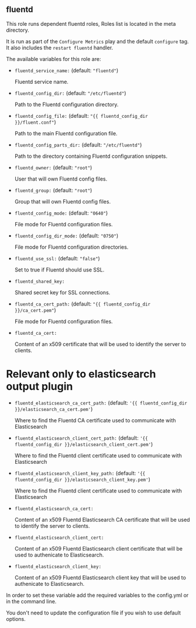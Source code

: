 ## fluentd

This role runs dependent fluentd roles, Roles list is located in the meta directory.

It is run as part of the `Configure Metrics` play and the default `configure` tag.
It also includes the `restart fluentd` handler.


The available variables for this role are:

- `fluentd_service_name:`  (default: `"fluentd"`)

  Fluentd service name.

- `fluentd_config_dir:` (default: `"/etc/fluentd"`)

  Path to the Fluentd configuration directory.

- `fluentd_config_file:` (default: `"{{ fluentd_config_dir }}/fluent.conf"`)

  Path to the main Fluentd configuration file.

- `fluentd_config_parts_dir:` (default: `"/etc/fluentd"`)

  Path to the directory containing Fluentd configuration snippets.

- `fluentd_owner:` (default: `"root"`)

  User that will own Fluentd config files.

- `fluentd_group:` (default: `"root"`)

  Group that will own Fluentd config files.

- `fluentd_config_mode:` (default: `"0640"`)

  File mode for Fluentd configuration files.

- `fluentd_config_dir_mode:` (default: `"0750"`)

  File mode for Fluentd configuration directories.

- `fluentd_use_ssl:` (default: `"false"`)

  Set to true if Fluentd should use SSL.

- `fluentd_shared_key:`

  Shared secret key for SSL connections.

- `fluentd_ca_cert_path:` (default: `"{{ fluentd_config_dir }}/ca_cert.pem"`)

  File mode for Fluentd configuration files.

- `fluentd_ca_cert:`

  Content of an x509 certificate that will be used to identify the server to clients.

# Relevant only to elasticsearch output plugin

- `fluentd_elasticsearch_ca_cert_path:` (default: `'{{ fluentd_config_dir }}/elasticsearch_ca_cert.pem'`)

  Where to find the Fluentd CA certificate used to communicate with Elasticsearch

- `fluentd_elasticsearch_client_cert_path:` (default: `'{{ fluentd_config_dir }}/elasticsearch_client_cert.pem'`)

  Where to find the Fluentd client certificate used to communicate with Elasticsearch

- `fluentd_elasticsearch_client_key_path:` (default: `'{{ fluentd_config_dir }}/elasticsearch_client_key.pem'`)

  Where to find the Fluentd client certificate used to communicate with Elasticsearch

- `fluentd_elasticsearch_ca_cert:`

  Content of an x509 Fluentd Elasticsearch CA certificate that will be used to identify the
  server to clients.

- `fluentd_elasticsearch_client_cert:`

  Content of an x509 Fluentd Elasticsearch client certificate that will be used to
  authenicate to Elasticsearch.

- `fluentd_elasticsearch_client_key:`

  Content of an x509 Fluentd Elasticsearch client key that will be used to
  authenicate to Elasticsearch.


In order to set these variable add the required variables to the config.yml
or in the command line.

You don't need to update the configuration file if you wish to use default options.
